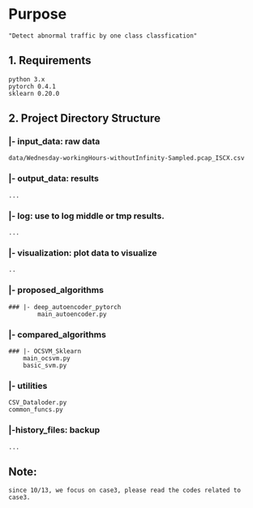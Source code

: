 # Purpose
    "Detect abnormal traffic by one class classfication"  

## 1. Requirements
    python 3.x
    pytorch 0.4.1
    sklearn 0.20.0


## 2. Project Directory Structure
### |- input_data: raw data
    data/Wednesday-workingHours-withoutInfinity-Sampled.pcap_ISCX.csv

### |- output_data: results
    ...
    
### |- log: use to log middle or tmp results.
    ...
    
### |- visualization: plot data to visualize 
    ..
    
### |- proposed_algorithms
    ### |- deep_autoencoder_pytorch
            main_autoencoder.py

### |- compared_algorithms
    ### |- OCSVM_Sklearn
        main_ocsvm.py
        basic_svm.py

### |- utilities
    CSV_Dataloder.py
    common_funcs.py

### |-history_files: backup 
    ...

## Note:
    since 10/13, we focus on case3, please read the codes related to case3.